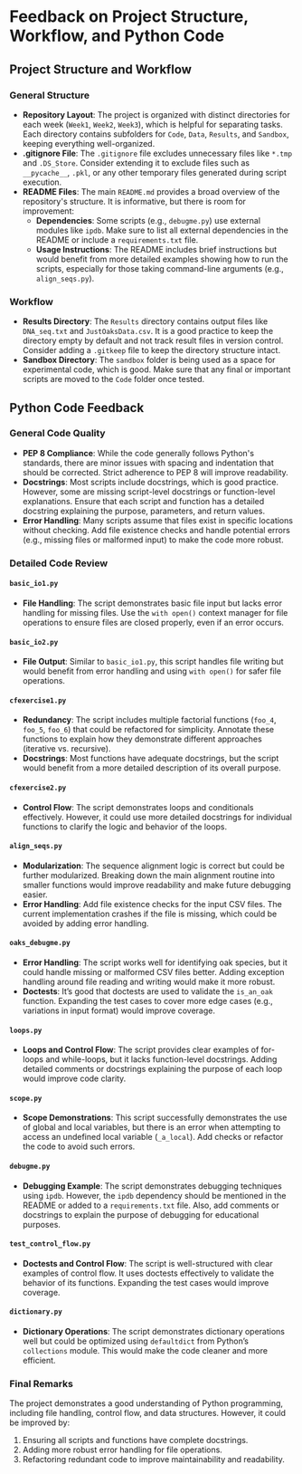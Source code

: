 
# Feedback on Project Structure, Workflow, and Python Code

## Project Structure and Workflow

### General Structure
- **Repository Layout**: The project is organized with distinct directories for each week (`Week1`, `Week2`, `Week3`), which is helpful for separating tasks. Each directory contains subfolders for `Code`, `Data`, `Results`, and `Sandbox`, keeping everything well-organized.
- **.gitignore File**: The `.gitignore` file excludes unnecessary files like `*.tmp` and `.DS_Store`. Consider extending it to exclude files such as `__pycache__`, `.pkl`, or any other temporary files generated during script execution.
- **README Files**: The main `README.md` provides a broad overview of the repository's structure. It is informative, but there is room for improvement:
  - **Dependencies**: Some scripts (e.g., `debugme.py`) use external modules like `ipdb`. Make sure to list all external dependencies in the README or include a `requirements.txt` file.
  - **Usage Instructions**: The README includes brief instructions but would benefit from more detailed examples showing how to run the scripts, especially for those taking command-line arguments (e.g., `align_seqs.py`).

### Workflow
- **Results Directory**: The `Results` directory contains output files like `DNA_seq.txt` and `JustOaksData.csv`. It is a good practice to keep the directory empty by default and not track result files in version control. Consider adding a `.gitkeep` file to keep the directory structure intact.
- **Sandbox Directory**: The `sandbox` folder is being used as a space for experimental code, which is good. Make sure that any final or important scripts are moved to the `Code` folder once tested.
 
## Python Code Feedback

### General Code Quality
- **PEP 8 Compliance**: While the code generally follows Python's standards, there are minor issues with spacing and indentation that should be corrected. Strict adherence to PEP 8 will improve readability.
- **Docstrings**: Most scripts include docstrings, which is good practice. However, some are missing script-level docstrings or function-level explanations. Ensure that each script and function has a detailed docstring explaining the purpose, parameters, and return values.
- **Error Handling**: Many scripts assume that files exist in specific locations without checking. Add file existence checks and handle potential errors (e.g., missing files or malformed input) to make the code more robust.

### Detailed Code Review

#### `basic_io1.py`
- **File Handling**: The script demonstrates basic file input but lacks error handling for missing files. Use the `with open()` context manager for file operations to ensure files are closed properly, even if an error occurs.

#### `basic_io2.py`
- **File Output**: Similar to `basic_io1.py`, this script handles file writing but would benefit from error handling and using `with open()` for safer file operations.

#### `cfexercise1.py`
- **Redundancy**: The script includes multiple factorial functions (`foo_4`, `foo_5`, `foo_6`) that could be refactored for simplicity. Annotate these functions  to explain how they demonstrate different approaches (iterative vs. recursive).
- **Docstrings**: Most functions have adequate docstrings, but the script would benefit from a more detailed description of its overall purpose.

#### `cfexercise2.py`
- **Control Flow**: The script demonstrates loops and conditionals effectively. However, it could use more detailed docstrings for individual functions to clarify the logic and behavior of the loops.

#### `align_seqs.py`
- **Modularization**: The sequence alignment logic is correct but could be further modularized. Breaking down the main alignment routine into smaller functions would improve readability and make future debugging easier.
- **Error Handling**: Add file existence checks for the input CSV files. The current implementation crashes if the file is missing, which could be avoided by adding error handling.

#### `oaks_debugme.py`
- **Error Handling**: The script works well for identifying oak species, but it could handle missing or malformed CSV files better. Adding exception handling around file reading and writing would make it more robust.
- **Doctests**: It’s good that doctests are used to validate the `is_an_oak` function. Expanding the test cases to cover more edge cases (e.g., variations in input format) would improve coverage.

#### `loops.py`
- **Loops and Control Flow**: The script provides clear examples of for-loops and while-loops, but it lacks function-level docstrings. Adding detailed comments or docstrings explaining the purpose of each loop would improve code clarity.

#### `scope.py`
- **Scope Demonstrations**: This script successfully demonstrates the use of global and local variables, but there is an error when attempting to access an undefined local variable (`_a_local`). Add checks or refactor the code to avoid such errors.

#### `debugme.py`
- **Debugging Example**: The script demonstrates debugging techniques using `ipdb`. However, the `ipdb` dependency should be mentioned in the README or added to a `requirements.txt` file. Also, add comments or docstrings to explain the purpose of debugging for educational purposes.

#### `test_control_flow.py`
- **Doctests and Control Flow**: The script is well-structured with clear examples of control flow. It uses doctests effectively to validate the behavior of its functions. Expanding the test cases would improve coverage.

#### `dictionary.py`
- **Dictionary Operations**: The script demonstrates dictionary operations well but could be optimized using `defaultdict` from Python’s `collections` module. This would make the code cleaner and more efficient.

### Final Remarks
The project demonstrates a good understanding of Python programming, including file handling, control flow, and data structures. However, it could be improved by:
1. Ensuring all scripts and functions have complete docstrings.
2. Adding more robust error handling for file operations.
3. Refactoring redundant code to improve maintainability and readability.